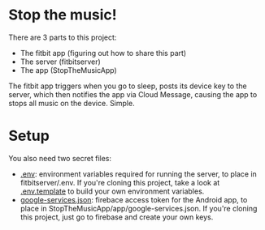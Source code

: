 # Stop the music!
There are 3 parts to this project:
- The fitbit app (figuring out how to share this part)
- The server (fitbitserver)
- The app (StopTheMusicApp)

The fitbit app triggers when you go to sleep, posts its device key to the server, which then notifies the app via Cloud Message, causing the app to stops all music on the device. Simple.

# Setup

You also need two secret files:
- [.env](https://drive.google.com/file/d/13ntB59I7bTyUb2QzRye8hE1EemD5Sgcv/view?usp=sharing): environment variables required for running the server, to place in fitbitserver/.env. If you're cloning this project, take a look at [.env.template](https://github.com/kenkawakenkenke/stopthemusic/blob/main/fitbitserver/.env.template) to build your own environment variables.
- [google-services.json](https://drive.google.com/file/d/1yPG18CL2vKzgr-d9WWJg0p6k87dfzo5o/view?usp=sharing): firebace access token for the Android app, to place in StopTheMusicApp/app/google-services.json. If you're cloning this project, just go to firebase and create your own keys.
